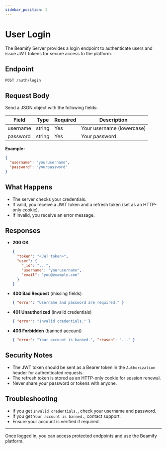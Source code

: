 ```yaml
---
sidebar_position: 2
---
```


# User Login

The Beamify Server provides a login endpoint to authenticate users and issue JWT tokens for secure access to the platform.

## Endpoint

`POST /auth/login`

## Request Body
Send a JSON object with the following fields:

| Field    | Type   | Required | Description                |
|----------|--------|----------|----------------------------|
| username | string | Yes      | Your username (lowercase)  |
| password | string | Yes      | Your password              |

**Example:**
```json
{
  "username": "yourusername",
  "password": "yourpassword"
}
```

## What Happens
- The server checks your credentials.
- If valid, you receive a JWT token and a refresh token (set as an HTTP-only cookie).
- If invalid, you receive an error message.

## Responses

- **200 OK**
  ```json
  {
    "token": "<JWT token>",
    "user": {
      "_id": "...",
      "username": "yourusername",
      "email": "you@example.com"
    }
  }
  ```
- **400 Bad Request** (missing fields)
  ```json
  { "error": "Username and password are required." }
  ```
- **401 Unauthorized** (invalid credentials)
  ```json
  { "error": "Invalid credentials." }
  ```
- **403 Forbidden** (banned account)
  ```json
  { "error": "Your account is banned.", "reason": "..." }
  ```

## Security Notes
- The JWT token should be sent as a Bearer token in the `Authorization` header for authenticated requests.
- The refresh token is stored as an HTTP-only cookie for session renewal.
- Never share your password or tokens with anyone.

## Troubleshooting
- If you get `Invalid credentials.`, check your username and password.
- If you get `Your account is banned.`, contact support.
- Ensure your account is verified if required.

---

Once logged in, you can access protected endpoints and use the Beamify platform.
